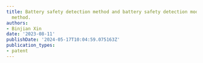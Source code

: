 ```yaml
---
title: Battery safety detection method and battery safety detection model generation
  method.
authors:
- Binjian Xin
date: '2023-08-11'
publishDate: '2024-05-17T10:04:59.075163Z'
publication_types:
- patent
---
```

